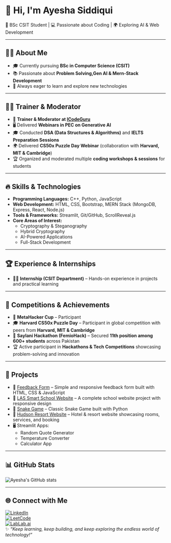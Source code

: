 # 👋 Hi, I'm Ayesha Siddiqui  
🚀 BSc CSIT Student | 💻 Passionate about Coding | 🌍 Exploring AI & Web Development  

---

## 👩‍🎓 About Me
- 🎓 Currently pursuing **BSc in Computer Science (CSIT)**  
- 📚 Passionate about **Problem Solving,Gen AI & Mern-Stack Development**  
- 🌱 Always eager to learn and explore new technologies  

---

## 🧑‍🏫 Trainer & Moderator
- 🎤 **Trainer & Moderator at [ICodeGuru](https://icode.guru/)**  
- 🖥️ Delivered **Webinars in PEC on Generative AI**  
- 🎓 Conducted **DSA (Data Structures & Algorithms)** and **IELTS Preparation Sessions**  
- 🌍 Delivered **CS50x Puzzle Day Webinar** (collaboration with **Harvard, MIT & Cambridge**)  
- 🏆 Organized and moderated multiple **coding workshops & sessions** for students  

---

## 🔥 Skills & Technologies
- **Programming Languages:** C++, Python, JavaScript  
- **Web Development:** HTML, CSS, Bootstrap, MERN Stack (MongoDB, Express, React, Node.js)  
- **Tools & Frameworks:** Streamlit, Git/GitHub, ScrollReveal.js  
- **Core Areas of Interest:**  
  - Cryptography & Steganography  
  - Hybrid Cryptography  
  - AI-Powered Applications  
  - Full-Stack Development  

---

## 🏆 Experience & Internships
- 👩‍💻 **Internship (CSIT Department)** – Hands-on experience in projects and practical learning  

---

## 🎯 Competitions & Achievements
- 🏅 **MetaHacker Cup** – Participant  
- 🎓 **Harvard CS50x Puzzle Day** – Participant in global competition with peers from **Harvard, MIT & Cambridge**  
- 🥇 **Saylani Hackathon (FemioHack)** – Secured **11th position among 600+ students** across Pakistan  
- 🏆 Active participant in **Hackathons & Tech Competitions** showcasing problem-solving and innovation  

---

## 📌 Projects
- 📝 [Feedback Form](https://github.com/Ayesha-Siddiqui1234/feedBackForm) – Simple and responsive feedback form built with HTML, CSS & JavaScript  
- 🏫 [LAS Smart School Website](https://github.com/Ayesha-Siddiqui1234/las-smart-school) – A complete school website project with responsive design  
- 🐍 [Snake Game](https://github.com/Ayesha-Siddiqui1234/SNAKE-GAME) – Classic Snake Game built with Python  
- 🏨 [Hudson Resort Website](https://github.com/Ayesha-Siddiqui1234/HUDSON-RESORT-WEBSITE) – Hotel & resort website showcasing rooms, services, and booking  
- 🖥️ Streamlit Apps:  
  - Random Quote Generator  
  - Temperature Converter  
  - Calculator App  

---

## 📊 GitHub Stats
![Ayesha's GitHub stats](https://github-readme-stats.vercel.app/api?username=Ayesha-Siddiqui1827&show_icons=true&theme=tokyonight)  

---

## 🌐 Connect with Me
[![LinkedIn](https://img.shields.io/badge/LinkedIn-Profile-blue)](https://www.linkedin.com/in/ayesha-siddiqui-851291293/)  
[![LeetCode](https://img.shields.io/badge/LeetCode-Profile-yellow)](https://leetcode.com/u/Ayesha_Siddiqui1827/)  
[![LabLab.ai](https://img.shields.io/badge/LabLab.ai-Projects-purple)](https://lablab.ai/u/@Ayesha_Siddiqui)  
✨ *“Keep learning, keep building, and keep exploring the endless world of technology!”*  
